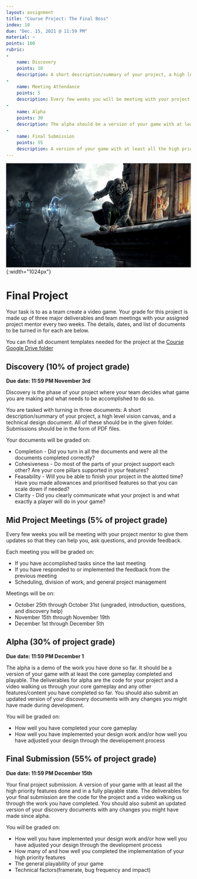 ```yaml
---
layout: assignment
title: "Course Project: The Final Boss"
index: 10
due: "Dec. 15, 2021 @ 11:59 PM"
material: ~
points: 100
rubric:
-
    name: Discovery
    points: 10
    description: A short description/summary of your project, a high level vision canvas, and a technical design document.
- 
    name: Meeting Attendance 
    points: 5
    description: Every few weeks you will be meeting with your project mentor...you need to prepare and attend.
- 
    name: Alpha
    points: 30
    description: The alpha should be a version of your game with at least the core gameplay completed and playable.
-
    name: Final Submission
    points: 55
    description: A version of your game with at least all the high priority features done and in a fully playable state.
---
```

![Boss](https://github.com/illinois-cs498gd/illinois-cs498gd.github.io/raw/main/img/dh.jpg){:width="1024px"}

# Final Project
Your task is to as a team create a video game. Your grade for this project is made up of three major deliverables and team meetings with your assigned project mentor every two weeks. The details, dates, and list of documents to be turned in for each are below.

You can find all document templates needed for the project at the [Course Google Drive folder](https://drive.google.com/drive/folders/1zdpOJlR6vrDkMdjwJ7bNBdzrqyFAfYJ3?usp=sharing)

## Discovery (10% of project grade)
**Due date: 11:59 PM November 3rd**

Discovery is the phase of your project where your team decides what game you are making and what needs to be accomplished to do so.

You are tasked with turning in three documents: A short description/summary of your project, a high level vision canvas, and a technical design document. All of these should be in the given folder. Submissions should be in the form of PDF files.

Your documents will be graded on:
- Completion - Did you turn in all the documents and were all the documents completed correctly?
- Cohesiveness - Do most of the parts of your project support each other? Are your core pillars supported in your features?
- Feasability - Will you be able to finish your project in the alotted time? Have you made allowances and prioritised features so that you can scale down if needed?
- Clarity - Did you clearly communicate what your project is and what exactly a player will do in your game?


## Mid Project Meetings (5% of project grade)
Every few weeks you will be meeting with your project mentor to give them updates so that they can help you, ask questions, and provide feedback.

Each meeting you will be graded on:
- If you have accomplished tasks since the last meeting
- If you have responded to or implemented the feedback from the previous meeting
- Scheduling, division of work, and general project management 

Meetings will be on:
- October 25th through October 31st (ungraded, introduction, questions, and discovery help)
- November 15th through November 19th
- December 1st through December 5th

## Alpha (30% of project grade)
**Due date: 11:59 PM December 1**

The alpha is a demo of the work you have done so far. It should be a version of your game with at least the core gameplay completed and playable. The deliverables for alpha are the code for your project and a video walking us through your core gameplay and any other features/content you have completed so far. You should also submit an updated version of your discovery documents with any changes you might have made during development.

You will be graded on:
- How well you have completed your core gameplay
- How well you have implemented your design work and/or how well you have adjusted your design through the developement process


## Final Submission (55% of project grade)
**Due date: 11:59 PM December 15th**

Your final project submission. A version of your game with at least all the high priority features done and in a fully playable state. The deliverables for your final submission are the code for the project and a video walking us through the work you have completed. You should also submit an updated version of your discovery documents with any changes you might have made since alpha.

You will be graded on:
- How well you have implemented your design work and/or how well you have adjusted your design through the development process
- How many of and how well you completed the implementation of your high priority features
- The general playability of your game
- Technical factors(framerate, bug frequency and impact)
